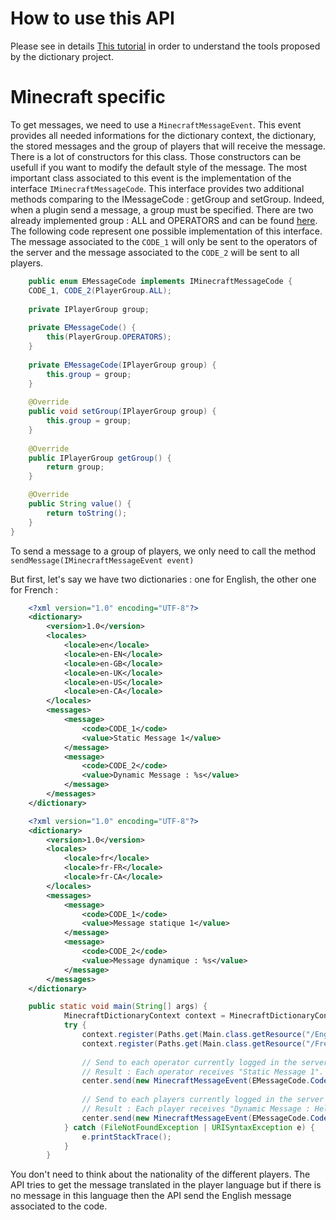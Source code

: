 # How to use this API

Please see in details [This tutorial](https://github.com/Pierre-Emmanuel41/dictionary/blob/master/Tutorial.md) in order to understand the tools proposed by the dictionary project.

# Minecraft specific

To get messages, we need to use a <code>MinecraftMessageEvent</code>. This event provides all needed informations for the dictionary context, the dictionary, the stored messages and the group of players that will receive the message. There is a lot of constructors for this class. Those constructors can be usefull if you want to modify the default style of the message. The most important class associated to this event is the implementation of the interface <code>IMinecraftMessageCode</code>. This interface provides two additional methods comparing to the IMessageCode : getGroup and setGroup. Indeed, when a plugin send a message, a group must be specified. There are two already implemented group : ALL and OPERATORS and can be found [here](https://github.com/Pierre-Emmanuel41/minecraft-dictionary/tree/master/src/main/java/fr/pederobien/minecraftdictionary/impl/PlayerGroup.java). The following code represent one possible implementation of this interface. The message associated to the <code>CODE_1</code> will only be sent to the operators of the server and the message associated to the <code>CODE_2</code> will be sent to all players.

```java
	public enum EMessageCode implements IMinecraftMessageCode {
	CODE_1, CODE_2(PlayerGroup.ALL);
	
	private IPlayerGroup group;
	
	private EMessageCode() {
		this(PlayerGroup.OPERATORS);
	}
	
	private EMessageCode(IPlayerGroup group) {
		this.group = group;
	}
	
	@Override
	public void setGroup(IPlayerGroup group) {
		this.group = group;
	}
	
	@Override
	public IPlayerGroup getGroup() {
		return group;
	}

	@Override
	public String value() {
		return toString();
	}
}
```

To send a message to a group of players, we only need to call the method <code>sendMessage(IMinecraftMessageEvent event)</code>

But first, let's say we have two dictionaries : one for English, the other one for French :

```xml
	<?xml version="1.0" encoding="UTF-8"?>
	<dictionary>
		<version>1.0</version>
		<locales>
			<locale>en</locale>
			<locale>en-EN</locale>
			<locale>en-GB</locale>
			<locale>en-UK</locale>
			<locale>en-US</locale>
			<locale>en-CA</locale>
		</locales>
		<messages>
			<message>
				<code>CODE_1</code>
				<value>Static Message 1</value>
			</message>
			<message>
				<code>CODE_2</code>
				<value>Dynamic Message : %s</value>
			</message>
		</messages>
	</dictionary>
```

```xml
	<?xml version="1.0" encoding="UTF-8"?>
	<dictionary>
		<version>1.0</version>
		<locales>
			<locale>fr</locale>
			<locale>fr-FR</locale>
			<locale>fr-CA</locale>
		</locales>
		<messages>
			<message>
				<code>CODE_1</code>
				<value>Message statique 1</value>
			</message>
			<message>
				<code>CODE_2</code>
				<value>Message dynamique : %s</value>
			</message>
		</messages>
	</dictionary>
```

```java
	public static void main(String[] args) {
			MinecraftDictionaryContext context = MinecraftDictionaryContext.getInstance();
			try {
				context.register(Paths.get(Main.class.getResource("/English.xml").toURI()));
				context.register(Paths.get(Main.class.getResource("/French.xml").toURI()));
				
				// Send to each operator currently logged in the server the message associated to the code CODE_1.
				// Result : Each operator receives "Static Message 1".
				center.send(new MinecraftMessageEvent(EMessageCode.Code_1));
				
				// Send to each players currently logged in the server the message associated to the code CODE_2.
				// Result : Each player receives "Dynamic Message : Hello world".
				center.send(new MinecraftMessageEvent(EMessageCode.Code_1, "Hello world"));
			} catch (FileNotFoundException | URISyntaxException e) {
				e.printStackTrace();
			}
		}
```

You don't need to think about the nationality of the different players. The API tries to get the message translated in the player language but if there is no message in this language then the API send the English message associated to the code.